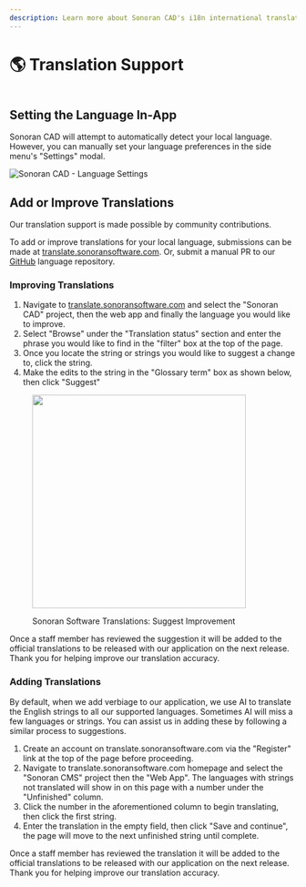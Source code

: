 ```yaml
---
description: Learn more about Sonoran CAD's i18n international translation support.
---
```


# 🌎 Translation Support

<figure><img src="../.gitbook/assets/translationsupport.png" alt=""><figcaption></figcaption></figure>

## Setting the Language In-App

Sonoran CAD will attempt to automatically detect your local language. However, you can manually set your language preferences in the side menu's "Settings" modal.

![Sonoran CAD - Language Settings](<../.gitbook/assets/image (229).png>)

## Add or Improve Translations <a href="#add-or-improve-translations" id="add-or-improve-translations"></a>

Our translation support is made possible by community contributions.

To add or improve translations for your local language, submissions can be made at [translate.sonoransoftware.com](https://translate.sonoransoftware.com/). Or, submit a manual PR to our [GitHub](https://github.com/Sonoran-Software/sonorancad_translations) language repository.

### Improving Translations <a href="#improving-translations" id="improving-translations"></a>

1. Navigate to [translate.sonoransoftware.com](https://translate.sonoransoftware.com) and select the "Sonoran CAD" project, then the web app and finally the language you would like to improve.
2. Select "Browse" under the "Translation status" section and enter the phrase you would like to find in the "filter" box at the top of the page.
3. Once you locate the string or strings you would like to suggest a change to, click the string.
4. Make the edits to the string in the "Glossary term" box as shown below, then click "Suggest"

<figure><img src="https://info.sonorancms.com/~gitbook/image?url=https%3A%2F%2F3006847189-files.gitbook.io%2F%7E%2Ffiles%2Fv0%2Fb%2Fgitbook-x-prod.appspot.com%2Fo%2Fspaces%252F-MdBOa9OFjtdqw9FdXli%252Fuploads%252F7yZTbPQKwWYR4kDStbYh%252Fimage.png%3Falt%3Dmedia%26token%3D33dce7b6-3f8a-4677-bcf5-cfcf2efb4c9e&#x26;width=768&#x26;dpr=4&#x26;quality=100&#x26;sign=5e9e8a83&#x26;sv=2" alt="" width="375"><figcaption><p>Sonoran Software Translations: Suggest Improvement</p></figcaption></figure>

Once a staff member has reviewed the suggestion it will be added to the official translations to be released with our application on the next release. Thank you for helping improve our translation accuracy.

### Adding Translations <a href="#adding-translations" id="adding-translations"></a>

By default, when we add verbiage to our application, we use AI to translate the English strings to all our supported languages. Sometimes AI will miss a few languages or strings. You can assist us in adding these by following a similar process to suggestions.

1. Create an account on translate.sonoransoftware.com via the "Register" link at the top of the page before proceeding.
2. Navigate to translate.sonoransoftware.com homepage and select the "Sonoran CMS" project then the "Web App". The languages with strings not translated will show in on this page with a number under the "Unfinished" column.
3. Click the number in the aforementioned column to begin translating, then click the first string.
4. Enter the translation in the empty field, then click "Save and continue", the page will move to the next unfinished string until complete.

Once a staff member has reviewed the translation it will be added to the official translations to be released with our application on the next release. Thank you for helping improve our translation accuracy.
